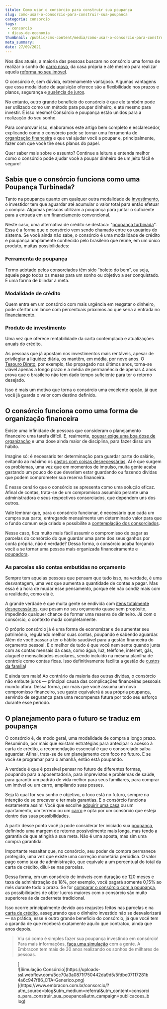```yaml
---
titulo: Como usar o consórcio para construir sua poupança
slug: como-usar-o-consorcio-para-construir-sua-poupanca
categoria: consorcio
tags:
 - consorcio
 - dicas-de-economia
thumbnail: /public/cms-content/media/como-usar-o-consorcio-para-construir-sua-poupanca.jpg
meta_summary: 
date: 27/09/2021
---
```

Nos dias atuais, a maioria das pessoas buscam no consórcio uma forma de realizar o sonho do [carro novo](https://www.embracon.com.br/blog/4-motivos-para-voce-comprar-um-carro-novo), da casa própria e até mesmo para realizar aquela [reforma no seu imóvel](https://www.embracon.com.br/blog/como-juntar-dinheiro-para-reformar-a-casa).

O consórcio é, sem dúvida, extremamente vantajoso. Algumas vantagens que essa modalidade de aquisição oferece são a flexibilidade nos prazos e planos, segurança e[ ausência de juros](https://www.embracon.com.br/blog/parcela-de-consorcio-tem-juros).

No entanto, outro grande benefício do consórcio é que ele também pode ser utilizado como um método para poupar dinheiro, e até mesmo para investir. É isso mesmo! Consórcio e poupança estão unidos para a realização do seu sonho.

Para comprovar isso, elaboramos este artigo bem completo e esclarecedor, explicando como o consórcio pode se tornar uma ferramenta de [organização financeira](https://www.embracon.com.br/blog/7-dicas-para-comecar-a-sua-organizacao-financeira) e que vai ajudar você a poupar e, principalmente, fazer com que você tire seus planos do papel.

Quer saber mais sobre o assunto? Continue a leitura e entenda melhor como o consórcio pode ajudar você a poupar dinheiro de um jeito fácil e seguro!

Sabia que o consórcio funciona como uma Poupança Turbinada? 
------------------------------------------------------------

Tanto na poupança quanto em qualquer outra modalidade de [investimento](https://www.embracon.com.br/blog/diversificar-investimentos-financeiros-e-possivel), o investidor tem que aguardar até acumular o valor total para então efetuar a compra. Algumas pessoas utilizam a poupança para juntar o suficiente para a entrada em um [financiamento](https://www.embracon.com.br/blog/financiamento-ou-consorcio-o-que-e-melhor-na-compra-de-um-imovel) convencional.

Neste caso, uma alternativa de crédito se destaca: "[poupança turbinada](https://www.embracon.com.br/blog/vale-a-pena-guardar-dinheiro-na-poupanca)". Essa é a forma que o consórcio vem sendo chamado entre os usuários do sistema. Se você ainda não sabe, o consórcio é uma modalidade de crédito e poupança amplamente conhecido pelo brasileiro que reúne, em um único produto, muitas possibilidades:

### ‍Ferramenta de poupança 

Termo adotado pelos consorciados têm sido “boleto do bem”, ou seja, aquele pago todos os meses para um sonho ou objetivo a ser conquistado. É uma forma de blindar a meta.

### Modalidade de crédito 

Quem entra em um consórcio com mais urgência em resgatar o dinheiro, pode ofertar um lance com percentuais próximos ao que seria a entrada no [financiamento](https://www.embracon.com.br/blog/entenda-quais-sao-as-6-maiores-desvantagens-do-financiamento).

### Produto de investimento 

Uma vez que oferece rentabilidade da carta contemplada e atualizações anuais do crédito.

As pessoas que já apostam nos investimentos mais rentáveis, apesar de privilegiar a liquidez diária, os mantêm, em média, por nove anos. O [Tesouro Direto](https://www.embracon.com.br/blog/tesouro-direto-guia-rapido-com-tudo-o-que-voce-precisa-saber), por exemplo, tão propagado nos últimos anos, torna-se viável apenas a longo prazo e a média de permanência de apenas 4 anos prova que o brasileiro não tem dado tempo suficiente para ter o retorno desejado.

Isso é mais um motivo que torna o consórcio uma excelente opção, já que você já guarda o valor com destino definido.

O consórcio funciona como uma forma de organização financeira 
--------------------------------------------------------------

Existe uma infinidade de pessoas que consideram o planejamento financeiro uma tarefa difícil. E, realmente, [poupar exige uma boa dose de organização](https://www.embracon.com.br/blog/poupar-dinheiro-com-o-consorcio-e-possivel-sim) e uma dose ainda maior de disciplina, para fazer disso um hábito.

Imagine só: é necessário ter determinação para guardar parte do salário, evitando ao máximo os [gastos com coisas desnecessárias](https://www.embracon.com.br/blog/gastos-superfluos-e-essenciais-saiba-diferenciar). Aí é que surgem os problemas, uma vez que em momentos de impulso, muita gente acaba gastando um pouco do que deveriam estar guardando ou fazendo dívidas que podem comprometer sua reserva financeira.

É nesse cenário que o consórcio se apresenta como uma solução eficaz. Afinal de contas, trata-se de um compromisso assumido perante uma administradora e seus respectivos consorciados, que dependem uns dos outros.

Vale lembrar que, para o consórcio funcionar, é necessário que cada um cumpra sua parte, entregando mensalmente um determinado valor para que o fundo comum seja criado e possibilite a [contemplação dos consorciados](https://www.embracon.com.br/conhecaoconsorcio/o-que-e-contemplacao).

Nesse caso, fica muito mais fácil assumir o compromisso de pagar as parcelas do consórcio do que guardar uma parte dos seus ganhos por conta própria, não é verdade? Dessa forma, o consórcio acaba forçando você a se tornar uma pessoa mais organizada financeiramente e [poupadora](https://www.embracon.com.br/blog/guardar-poupar-ou-investir-qual-a-diferenca-entre-os-termos).

### As parcelas são contas embutidas no orçamento 

Sempre tem aquelas pessoas que pensam que tudo isso, na verdade, é uma desvantagem, uma vez que aumenta a quantidade de contas a pagar. Mas essa é a hora de mudar esse pensamento, porque ele não condiz mais com a realidade, como ela é.

A grande verdade é que muita gente se endivida com [itens totalmente desnecessários](https://www.embracon.com.br/blog/como-economizar-nos-principais-gastos-da-vida), que pesam no seu orçamento quase sem propósito, impedindo qualquer chance de formar uma reserva de dinheiro. Já com o consórcio, o contexto muda completamente.

O próprio consórcio já é uma forma de economizar e de aumentar seu patrimônio, regulando melhor suas contas, poupando e sabendo aguardar. Além de você passar a ter o hábito saudável para a gestão financeira do orçamento pessoal. E o melhor de tudo é que você nem sente quando junta com as contas mensais da casa, como água, luz, telefone, internet, gás, aluguel e mensalidades escolares, sendo incluído na mesma planilha de controle como contas fixas. Isso definitivamente facilita a gestão de [custos da família](https://www.embracon.com.br/blog/envolva-seus-filhos-nas-financas-da-familia)!

E ainda tem mais! Ao contrário da maioria das outras dívidas, o consórcio não embute juros — principal causa das complicações financeiras pessoais mundo afora. Dessa forma, por mais que você assuma um novo compromisso financeiro, seu gasto equivalerá à sua própria poupança, servindo de segurança para uma recompensa futura por todo seu esforço durante esse período.

O planejamento para o futuro se traduz em poupança 
---------------------------------------------------

O consórcio é, de modo geral, uma modalidade de compra a longo prazo. Resumindo, por mais que existam estratégias para antecipar o acesso à carta de crédito, a recomendação essencial é que o consorciado saiba aguardar. Afinal, trata-se de um planejamento com foco no futuro. E se você se programar para o amanhã, então está poupando.

A verdade é que é possível pensar no futuro de diferentes formas, poupando para a aposentadoria, para imprevistos e problemas de saúde, para garantir um padrão de vida melhor para seus familiares, para comprar um imóvel ou um carro, ampliando suas posses.

Seja lá qual for seu sonho e objetivo, o foco está no futuro, sempre na intenção de se precaver e ter mais garantias. E o consórcio funciona exatamente assim! Você que escolhe [adquirir uma casa](https://www.embracon.com.br/imoveis/como-funciona-consorcio-de-casa) ou um apartamento, um terreno ou um [carro](https://www.embracon.com.br/servicos/consorcio-carro) e opta por um consórcio que esteja dentro das suas possibilidades.

A partir desse ponto você já pode considerar ter iniciado sua [poupança](https://www.embracon.com.br/blog/vale-a-pena-guardar-dinheiro-na-poupanca), definindo uma margem de retorno possivelmente mais longa, mas tendo a garantia de que atingirá a sua meta. Não é uma aposta, mas sim uma compra garantida.

Importante ressaltar que, no consórcio, seu poder de compra permanece protegido, uma vez que existe uma correção monetária periódica. O valor pago como taxa de administração, que equivale a um percentual do total da carta de crédito, dilui-se nas parcelas.

Dessa forma, em um consórcio de imóveis com duração de 120 meses e taxa de administração de 18%, por exemplo, você pagará somente 0,15% ao mês durante todo o prazo. Se for [comparar o consórcio com a poupança](https://www.embracon.com.br/blog/consorcio-ou-poupanca-quais-sao-as-diferencas-e-como-escolher), as possibilidades de obter lucros maiores com o consórcio são muito superiores às da caderneta tradicional.

Isso ocorre principalmente devido aos reajustes feitos nas parcelas e na [carta de crédito](https://www.embracon.com.br/blog/o-que-e-e-como-funciona-a-carta-de-credito), assegurando que o dinheiro investido não se desvalorizará — na prática, esse é outro grande benefício do consórcio, já que você tem a garantia de que receberá exatamente aquilo que contratou, ainda que anos depois.

> Viu só como é simples fazer sua poupança investindo em consórcio! Para mais informações, [faça uma simulação](https://www.embracon.com.br/consorcio/?utm_source=blog&utm_medium=referral&utm_content=consorcio_para_construir_sua_poupanca&utm_campaign=publicacoes_blog) com a gente. A Embracon tem mais de 30 anos realizando os sonhos de milhares de pessoas.

<figure class="w-richtext-figure-type-image w-richtext-align-center">[<div>![Simulação Consórcio](https://uploads-ssl.webflow.com/5cc70a3a0871f750442da9d5/5fdbc07117281b4a6c947f86_CTA-Generico.png)</div>](https://www.embracon.com.br/consorcio/?utm_source=blog&utm_medium=referral&utm_content=consorcio_para_construir_sua_poupanca&utm_campaign=publicacoes_blog)</figure>
